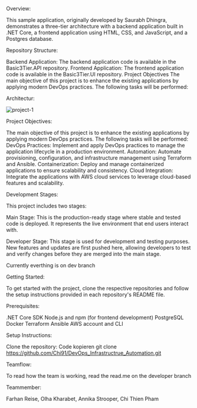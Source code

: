 Overview:

This sample application, originally developed by Saurabh Dhingra, demonstrates a three-tier architecture with a backend application built in .NET Core, a frontend application using HTML, CSS, and JavaScript, and a Postgres database.

Repository Structure:

Backend Application: The backend application code is available in the Basic3Tier.API repository.
Frontend Application: The frontend application code is available in the Basic3Tier.UI repository.
Project Objectives
The main objective of this project is to enhance the existing applications by applying modern DevOps practices. The following tasks will be performed:

Architectur: 

![project-1](https://github.com/Chi91/DevOps_Infrastructrue_Automation/assets/97454726/fd8335e7-0375-428c-99e0-fdb0c2d5626d)

Project Objectives:

The main objective of this project is to enhance the existing applications by applying modern DevOps practices. The following tasks will be performed:
DevOps Practices: Implement and apply DevOps practices to manage the application lifecycle in a production environment.
Automation: Automate provisioning, configuration, and infrastructure management using Terraform and Ansible.
Containerization: Deploy and manage containerized applications to ensure scalability and consistency.
Cloud Integration: Integrate the applications with AWS cloud services to leverage cloud-based features and scalability.


Development Stages:


This project includes two stages:

Main Stage: This is the production-ready stage where stable and tested code is deployed. It represents the live environment that end users interact with.

Developer Stage: This stage is used for development and testing purposes. New features and updates are first pushed here, allowing developers to test and verify changes before they are merged into the main stage.

Currently everthing is on dev branch

Getting Started:

To get started with the project, clone the respective repositories and follow the setup instructions provided in each repository's README file.

Prerequisites:

.NET Core SDK
Node.js and npm (for frontend development)
PostgreSQL
Docker
Terraform
Ansible
AWS account and CLI



Setup Instructions:

Clone the repository:
Code kopieren
git clone https://github.com/Chi91/DevOps_Infrastructrue_Automation.git


Teamflow: 

 To read how the team is working, read the read.me on the developer branch


Teammember:

Farhan Reise,
Olha Kharabet,
Annika Strooper,
Chi Thien Pham




